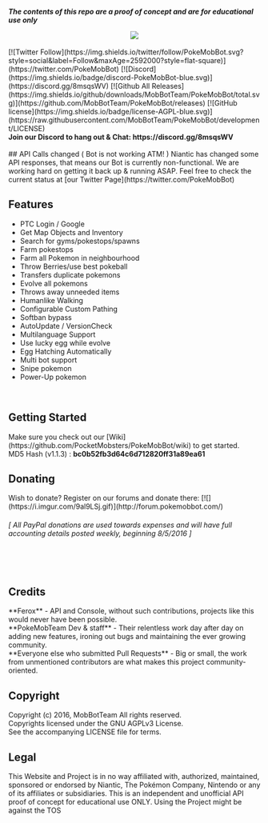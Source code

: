 <!-- ![](http://i.imgur.com/b2hXaUC.png) -->
<!-- disclaimer -->
<strong><em> The contents of this repo are a proof of concept and are for educational use only </em></strong>
<!-- logo -->
<div style="text-align:center">
 <a href="http://forum.pokemobbot.com/">
  <img src ="http://i.imgur.com/b2hXaUC.png" />
 </a>
</div>
<br>
<!-- shields -->
[![Twitter Follow](https://img.shields.io/twitter/follow/PokeMobBot.svg?style=social&label=Follow&maxAge=2592000?style=flat-square)](https://twitter.com/PokeMobBot)
[![Discord](https://img.shields.io/badge/discord-PokeMobBot-blue.svg)](https://discord.gg/8msqsWV)
[![Github All Releases](https://img.shields.io/github/downloads/MobBotTeam/PokeMobBot/total.svg)](https://github.com/MobBotTeam/PokeMobBot/releases)
[![GitHub license](https://img.shields.io/badge/license-AGPL-blue.svg)](https://raw.githubusercontent.com/MobBotTeam/PokeMobBot/development/LICENSE)
<br>
<b>Join our Discord to hang out & Chat: https://discord.gg/8msqsWV </b><br/>
<br>
<!-- news -->
## API Calls changed ( Bot is not working ATM! )
Niantic has changed some API responses, that means our Bot is currently non-functional. We are working hard on getting it back up & running ASAP. Feel free to check the current status at [our Twitter Page](https://twitter.com/PokeMobBot)
<br>
<!-- information -->
<h2><a name="features">Features</a></h2>

 - PTC Login / Google
 - Get Map Objects and Inventory
 - Search for gyms/pokestops/spawns
 - Farm pokestops
 - Farm all Pokemon in neighbourhood
 - Throw Berries/use best pokeball
 - Transfers duplicate pokemons
 - Evolve all pokemons
 - Throws away unneeded items
 - Humanlike Walking
 - Configurable Custom Pathing
 - Softban bypass
 - AutoUpdate / VersionCheck
 - Multilanguage Support
 - Use lucky egg while evolve
 - Egg Hatching Automatically
 - Multi bot support
 - Snipe pokemon
 - Power-Up pokemon
</h2>
<br>

<h2><a name="getting-started">Getting Started</a></h2>
Make sure you check out our [Wiki](https://github.com/PocketMobsters/PokeMobBot/wiki) to get started. <br>
MD5 Hash (v1.1.3) : <b>bc0b52fb3d64c6d712820ff31a89ea61</b>

<br>
<h2><a name="donating">Donating</a></h2>
Wish to donate? Register on our forums and donate there: [![](https://i.imgur.com/9al9LSj.gif)](http://forum.pokemobbot.com/)
<h6><em>[ All PayPal donations are used towards expenses and will have full accounting details posted weekly, beginning 8/5/2016 ]</em></h6><br>

<br>
<h2><a name="credits">Credits</a></h2>
**Ferox** - API and Console, without such contributions, projects like this would never have been possible. <br/>
**PokeMobTeam Dev & staff** - Their relentless work day after day on adding new features, ironing out bugs and maintaining the ever growing community.<br>
**Everyone else who submitted Pull Requests** - Big or small, the work from unmentioned contributors are what makes this project community-oriented.

<br>
<h2><a name="copyright">Copyright</a></h2>
Copyright (c) 2016, MobBotTeam  All rights reserved.<br>
Copyrights licensed under the GNU AGPLv3 License.<br>
See the accompanying LICENSE file for terms.
 
<br>
<h2><a name="legal">Legal</a></h2>
This Website and Project is in no way affiliated with, authorized, maintained, sponsored or endorsed by Niantic, The Pokémon Company, Nintendo or any of its affiliates or subsidiaries. This is an independent and unofficial API proof of concept for educational use ONLY. 
Using the Project might be against the TOS
